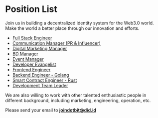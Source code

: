 # Position List

Join us in building a decentralized identity system for the Web3.0 world. Make the world a better place through our innovation and efforts.

* [Full Stack Engineer](https://docs.did.id/we-are-hiring/full-stack-engineer)
* [Communication Manager (PR & Influencer)](https://docs.did.id/docs/we-are-hiring/communication-manager)
* [Digital Marketing Manager](https://docs.did.id/docs/we-are-hiring/digital-marketing-manager)
* [BD Manager](https://docs.did.id/docs/we-are-hiring/bd-manager)
* [Event Manager](https://docs.did.id/docs/we-are-hiring/event-manager)
* [Developer Evangelist](https://docs.did.id/docs/we-are-hiring/chief-evangelist)
* [Frontend Engineer](https://docs.did.id/docs/we-are-hiring/frontend-engineer)
* [Backend Engineer - Golang](https://docs.did.id/docs/we-are-hiring/backend-engineer-golang)
* [Smart Contract Engineer - Rust](https://docs.did.id/docs/we-are-hiring/smart-contract-engineer-rust)
* [Development Team Leader](https://docs.did.id/docs/we-are-hiring/development-team-leader)

We are also willing to work with other talented enthusiastic people in different background, including marketing, engineering, operation, etc.

Please send your email to **joindotbit@did.id**
